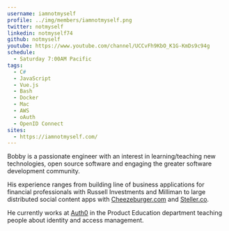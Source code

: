 ```yaml
---
username: iamnotmyself
profile: ../img/members/iamnotmyself.png
twitter: notmyself
linkedin: notmyself74
github: notmyself
youtube: https://www.youtube.com/channel/UCCvFh9KbO_K1G-KmDs9c94g
schedule:
  - Saturday 7:00AM Pacific
tags:
  - C#
  - JavaScript
  - Vue.js
  - Bash
  - Docker
  - Mac
  - AWS
  - oAuth
  - OpenID Connect
sites:
  - https://iamnotmyself.com/
---
```

Bobby is a passionate engineer with an interest in learning/teaching new technologies, open source software and engaging the greater software development community. 

His experience ranges from building line of business applications for financial professionals with Russell Investments and Milliman to large distributed social content apps with [Cheezeburger.com](https://www.cheezburger.com/) and [Steller.co](https://steller.co/).

He currently works at [Auth0](https://steller.co/) in the Product Education department teaching people about identity and access management.
